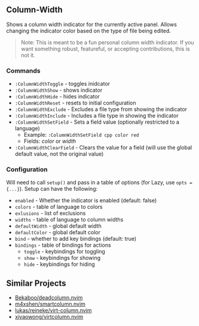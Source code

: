 ## Column-Width

Shows a column width indicator for the currently active panel. Allows changing the indicator color based on the type of file
being edited.

> Note: This is meant to be a fun personal column width indicator. If you want something robust, featureful, or accepting
contributions, this is not it.

### Commands

* `:ColumnWidthToggle` - toggles inidcator
* `:ColumnWidthShow` - shows indicator
* `:ColumnWidthHide` - hides indicator
* `:ColumnWidthReset` - resets to initial configuration
* `:ColumnWidthExclude` - Excludes a file type from showing the indicator
* `:ColumnWidthInclude` - Includes a file type in showing the indicator
* `:ColumnWidthSetField` - Sets a field value (optionally restricted to a language)
    * Example: `:ColumnWidthSetField cpp color red`
    * Fields: *color* or *width*
* `:ColumnWidthClearField` - Clears the value for a field (will use the global default value, not the original value)

### Configuration

Will need to call `setup()` and pass in a table of options (for Lazy, use `opts = {...}`).
Setup can have the following:

* `enabled` - Whether the indicator is enabled (default: false)
* `colors` - table of language to colors
* `exlusions` - list of exclusions
* `widths` - table of language to column widths
* `defaultWidth` - global default width
* `defaultColor` - global default color
* `bind` - whether to add key bindings (default: true)
* `bindings` - table of bindings for actions
    * `toggle` - keybindings for toggling
    * `show` - keybindings for showing
    * `hide` - keybindings for hiding

## Similar Projects

* [Bekaboo/deadcolumn.nvim](https://github.com/Bekaboo/deadcolumn.nvim)
* [m4xshen/smartcolumn.nvim](https://github.com/m4xshen/smartcolumn.nvim)
* [lukas/reineke/virt-column.nvim](https://github.com/lukas-reineke/virt-column.nvim)
* [xiyaowong/virtcolumn.nvim](https://github.com/xiyaowong/virtcolumn.nvim)

